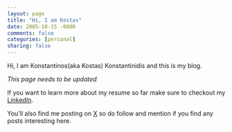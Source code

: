 ```yaml
---
layout: page
title: "Hi, I am Kostas"
date: 2005-10-15 -0800
comments: false
categories: [personal]
sharing: false
---
```


Hi, I am Konstantinos(aka Kostas) Konstantinidis and this is my blog.

_This page needs to be updated_

If you want to learn more about my resume so far make sure to checkout my [LinkedIn](https://www.linkedin.com/in/kostaskonstantinidis/).

You'll also find me posting on [X](https://x.com/codesennin) so do follow and mention if you find any posts interesting here.
